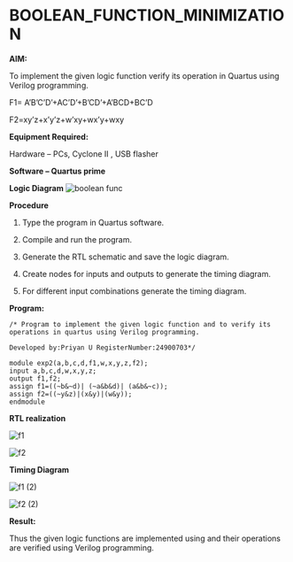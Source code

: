 # BOOLEAN_FUNCTION_MINIMIZATION

**AIM:**

To implement the given logic function verify its operation in Quartus using Verilog programming.

F1= A’B’C’D’+AC’D’+B’CD’+A’BCD+BC’D 

F2=xy’z+x’y’z+w’xy+wx’y+wxy

**Equipment Required:**

Hardware – PCs, Cyclone II , USB flasher

**Software – Quartus prime**

**Logic Diagram**
![boolean func](https://github.com/user-attachments/assets/b60551a8-8c93-44df-bfaf-637aedcef769)

**Procedure**

1.	Type the program in Quartus software.

2.	Compile and run the program.

3.	Generate the RTL schematic and save the logic diagram.

4.	Create nodes for inputs and outputs to generate the timing diagram.

5.	For different input combinations generate the timing diagram.


**Program:**
```
/* Program to implement the given logic function and to verify its operations in quartus using Verilog programming. 

Developed by:Priyan U RegisterNumber:24900703*/
```
```
module exp2(a,b,c,d,f1,w,x,y,z,f2);
input a,b,c,d,w,x,y,z;
output f1,f2;
assign f1=((~b&~d)| (~a&b&d)| (a&b&~c));
assign f2=((~y&z)|(x&y)|(w&y));
endmodule 
```

**RTL realization**

![f1](https://github.com/user-attachments/assets/5655f823-98ae-4540-abee-874651eac3da)

![f2](https://github.com/user-attachments/assets/e9177c25-859e-4fe6-a27d-327ed4a2742e)


**Timing Diagram**

![f1 (2)](https://github.com/user-attachments/assets/addcc60a-bb4d-427d-8c19-3d6131776460)

![f2 (2)](https://github.com/user-attachments/assets/d60690e2-a159-4c73-98c9-045d505f7da3)


**Result:**

Thus the given logic functions are implemented using and their operations are verified using Verilog programming.

